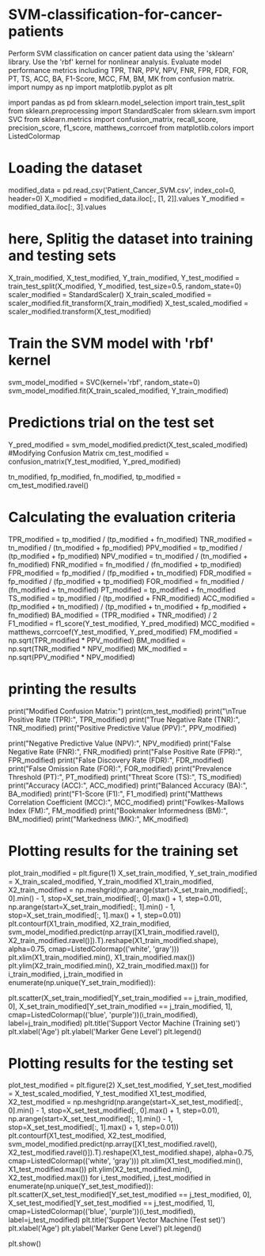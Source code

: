 # SVM-classification-for-cancer-patients
Perform SVM classification on cancer patient data using the 'sklearn' library. Use the 'rbf' kernel for nonlinear analysis. Evaluate model performance metrics including TPR, TNR, PPV, NPV, FNR, FPR, FDR, FOR, PT, TS, ACC, BA, F1-Score, MCC, FM, BM, MK from confusion matrix.
import numpy as np
import matplotlib.pyplot as plt
      
import pandas as pd
from sklearn.model_selection import train_test_split
from sklearn.preprocessing import StandardScaler
from sklearn.svm import SVC
from sklearn.metrics import confusion_matrix, recall_score, precision_score, f1_score, matthews_corrcoef
from matplotlib.colors import ListedColormap
# Loading the dataset
modified_data = pd.read_csv('Patient_Cancer_SVM.csv', index_col=0, header=0) X_modified = modified_data.iloc[:, [1, 2]].values
Y_modified = modified_data.iloc[:, 3].values
# here, Splitig the dataset into training and testing sets
X_train_modified, X_test_modified, Y_train_modified, Y_test_modified = train_test_split(X_modified, Y_modified, test_size=0.5, random_state=0)
scaler_modified = StandardScaler()
X_train_scaled_modified = scaler_modified.fit_transform(X_train_modified) X_test_scaled_modified = scaler_modified.transform(X_test_modified)
# Train the SVM model with 'rbf' kernel
svm_model_modified = SVC(kernel='rbf', random_state=0) svm_model_modified.fit(X_train_scaled_modified, Y_train_modified)
# Predictions trial on the test set
Y_pred_modified = svm_model_modified.predict(X_test_scaled_modified)
#Modifying Confusion Matrix
cm_test_modified = confusion_matrix(Y_test_modified, Y_pred_modified)

tn_modified, fp_modified, fn_modified, tp_modified = cm_test_modified.ravel()
# Calculating the evaluation criteria
TPR_modified = tp_modified / (tp_modified + fn_modified)
TNR_modified = tn_modified / (tn_modified + fp_modified)
PPV_modified = tp_modified / (tp_modified + fp_modified)
NPV_modified = tn_modified / (tn_modified + fn_modified)
FNR_modified = fn_modified / (fn_modified + tp_modified)
FPR_modified = fp_modified / (fp_modified + tn_modified)
FDR_modified = fp_modified / (fp_modified + tp_modified)
FOR_modified = fn_modified / (fn_modified + tn_modified)
PT_modified = tp_modified + fn_modified
TS_modified = tp_modified / (tp_modified + FNR_modified)
ACC_modified = (tp_modified + tn_modified) / (tp_modified + tn_modified + fp_modified + fn_modified)
BA_modified = (TPR_modified + TNR_modified) / 2
F1_modified = f1_score(Y_test_modified, Y_pred_modified) MCC_modified = matthews_corrcoef(Y_test_modified, Y_pred_modified) FM_modified = np.sqrt(TPR_modified * PPV_modified)
BM_modified = np.sqrt(TNR_modified * NPV_modified)
MK_modified = np.sqrt(PPV_modified * NPV_modified)
# printing the results
print("Modified Confusion Matrix:") print(cm_test_modified)
print("\nTrue Positive Rate (TPR):", TPR_modified) print("True Negative Rate (TNR):", TNR_modified) print("Positive Predictive Value (PPV):", PPV_modified)

print("Negative Predictive Value (NPV):", NPV_modified) print("False Negative Rate (FNR):", FNR_modified) print("False Positive Rate (FPR):", FPR_modified) print("False Discovery Rate (FDR):", FDR_modified) print("False Omission Rate (FOR):", FOR_modified) print("Prevalence Threshold (PT):", PT_modified) print("Threat Score (TS):", TS_modified)
print("Accuracy (ACC):", ACC_modified)
print("Balanced Accuracy (BA):", BA_modified)
print("F1-Score (F1):", F1_modified)
print("Matthews Correlation Coefficient (MCC):", MCC_modified) print("Fowlkes-Mallows Index (FM):", FM_modified) print("Bookmaker Informedness (BM):", BM_modified) print("Markedness (MK):", MK_modified)
# Plotting results for the training set
plot_train_modified = plt.figure(1)
X_set_train_modified, Y_set_train_modified = X_train_scaled_modified, Y_train_modified
X1_train_modified, X2_train_modified = np.meshgrid(np.arange(start=X_set_train_modified[:, 0].min() - 1, stop=X_set_train_modified[:, 0].max() + 1, step=0.01),
np.arange(start=X_set_train_modified[:, 1].min() - 1, stop=X_set_train_modified[:, 1].max() + 1, step=0.01))
plt.contourf(X1_train_modified, X2_train_modified, svm_model_modified.predict(np.array([X1_train_modified.ravel(), X2_train_modified.ravel()]).T).reshape(X1_train_modified.shape),
alpha=0.75, cmap=ListedColormap(('white', 'gray'))) plt.xlim(X1_train_modified.min(), X1_train_modified.max()) plt.ylim(X2_train_modified.min(), X2_train_modified.max())
for i_train_modified, j_train_modified in enumerate(np.unique(Y_set_train_modified)):

plt.scatter(X_set_train_modified[Y_set_train_modified == j_train_modified, 0], X_set_train_modified[Y_set_train_modified == j_train_modified, 1],
cmap=ListedColormap(('blue', 'purple'))(i_train_modified), label=j_train_modified) plt.title('Support Vector Machine (Training set)')
plt.xlabel('Age')
plt.ylabel('Marker Gene Level')
plt.legend()
# Plotting results for the testing set
plot_test_modified = plt.figure(2)
X_set_test_modified, Y_set_test_modified = X_test_scaled_modified, Y_test_modified
X1_test_modified, X2_test_modified = np.meshgrid(np.arange(start=X_set_test_modified[:, 0].min() - 1, stop=X_set_test_modified[:, 0].max() + 1, step=0.01),
np.arange(start=X_set_test_modified[:, 1].min() - 1, stop=X_set_test_modified[:, 1].max() + 1, step=0.01))
plt.contourf(X1_test_modified, X2_test_modified, svm_model_modified.predict(np.array([X1_test_modified.ravel(), X2_test_modified.ravel()]).T).reshape(X1_test_modified.shape),
alpha=0.75, cmap=ListedColormap(('white', 'gray'))) plt.xlim(X1_test_modified.min(), X1_test_modified.max()) plt.ylim(X2_test_modified.min(), X2_test_modified.max())
for i_test_modified, j_test_modified in enumerate(np.unique(Y_set_test_modified)):
plt.scatter(X_set_test_modified[Y_set_test_modified == j_test_modified, 0], X_set_test_modified[Y_set_test_modified == j_test_modified, 1],
cmap=ListedColormap(('blue', 'purple'))(i_test_modified), label=j_test_modified) plt.title('Support Vector Machine (Test set)')
plt.xlabel('Age')
plt.ylabel('Marker Gene Level')
plt.legend()

plt.show()
